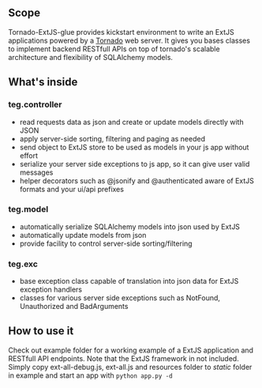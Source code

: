 ## Scope

Tornado-ExtJS-glue provides kickstart environment to write an ExtJS applications powered by a [Tornado](http://tornadoweb.org/) web server. It gives you bases classes to implement backend RESTfull APIs on top of tornado's scalable architecture and flexibility of SQLAlchemy models.

## What's inside

### teg.controller

- read requests data as json and create or update models directly with JSON
- apply server-side sorting, filtering and paging as needed
- send object to ExtJS store to be used as models in your js app without effort
- serialize your server side exceptions to js app, so it can give user valid messages
- helper decorators such as @jsonify and @authenticated aware of ExtJS formats and your ui/api prefixes

### teg.model

- automatically serialize SQLAlchemy models into json used by ExtJS
- automatically update models from json
- provide facility to control server-side sorting/filtering

### teg.exc

- base exception class capable of translation into json data for ExtJS exception handlers
- classes for various server side exceptions such as NotFound, Unauthorized and BadArguments

## How to use it

Check out example folder for a working example of a ExtJS application and RESTfull API endpoints. Note that the ExtJS framework in not included. Simply copy ext-all-debug.js, ext-all.js and resources folder to *static* folder in example and start an app with `python app.py -d`
